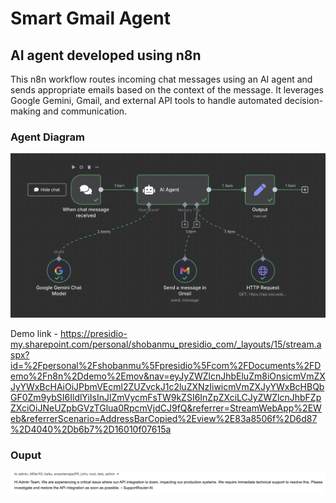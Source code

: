 # Smart Gmail Agent

## AI agent developed using n8n

This n8n workflow routes incoming chat messages using an AI agent and sends appropriate emails based on the context of the message. It leverages Google Gemini, Gmail, and external API tools to handle automated decision-making and communication.


### Agent Diagram

![Alt text](/AI-agent-image.png)


Demo link - https://presidio-my.sharepoint.com/personal/shobanmu_presidio_com/_layouts/15/stream.aspx?id=%2Fpersonal%2Fshobanmu%5Fpresidio%5Fcom%2FDocuments%2FDemo%2Fn8n%2Ddemo%2Emov&nav=eyJyZWZlcnJhbEluZm8iOnsicmVmZXJyYWxBcHAiOiJPbmVEcml2ZUZvckJ1c2luZXNzIiwicmVmZXJyYWxBcHBQbGF0Zm9ybSI6IldlYiIsInJlZmVycmFsTW9kZSI6InZpZXciLCJyZWZlcnJhbFZpZXciOiJNeUZpbGVzTGlua0RpcmVjdCJ9fQ&referrer=StreamWebApp%2EWeb&referrerScenario=AddressBarCopied%2Eview%2E83a8506f%2D6d87%2D4040%2Db6b7%2D16010f07615a


### Ouput


![Alt text](/email-output.png)
